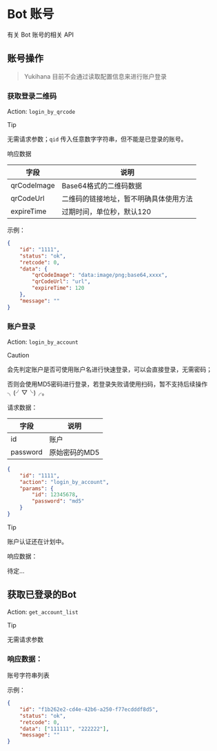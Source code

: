 # Bot 账号

有关 Bot 账号的相关 API


## 账号操作

> Yukihana 目前不会通过读取配置信息来进行账户登录

### 获取登录二维码

Action: `login_by_qrcode`

> [!TIP]
> 无需请求参数；`qid` 传入任意数字字符串，但不能是已登录的账号。

响应数据

| 字段 | 说明 |
|-----|-----|
| qrCodeImage | Base64格式的二维码数据 |
| qrCodeUrl | 二维码的链接地址，暂不明确具体使用方法 |
| expireTime | 过期时间，单位秒，默认120 |

示例：

```json
{
    "id": "1111",
    "status": "ok",
    "retcode": 0,
    "data": {
        "qrCodeImage": "data:image/png;base64,xxxx",
        "qrCodeUrl": "url",
        "expireTime": 120
    },
    "message": ""
}
```

### 账户登录

Action: `login_by_account`

> [!CAUTION]
> 会先判定账户是否可使用账户名进行快速登录，可以会直接登录，无需密码；
> 
> 否则会使用MD5密码进行登录，若登录失败请使用扫码，暂不支持后续操作╮(╯▽╰)╭。

请求数据：

| 字段 | 说明 |
|-----|------|
| id  | 账户  |
| password | 原始密码的MD5 |

```json
{
    "id": "1111",
    "action": "login_by_account",
    "params": {
        "id": 12345678,
        "password": "md5"
    }
}
```

> [!TIP]
> 账户认证还在计划中。

响应数据：

待定...

## 获取已登录的Bot

Action: `get_account_list`

> [!TIP]
> 无需请求参数

### 响应数据：

账号字符串列表

示例：

```JSON
{
    "id": "f1b262e2-cd4e-42b6-a250-f77ecdddf8d5",
    "status": "ok",
    "retcode": 0,
    "data": ["111111", "222222"],
    "message": ""
}
```
